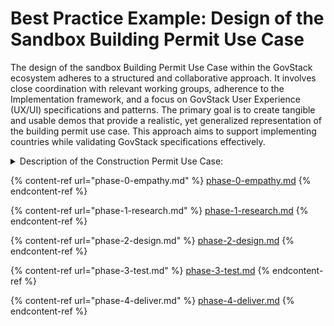 # Best Practice Example: Design of the Sandbox Building Permit Use Case

The design of the sandbox Building Permit Use Case within the GovStack ecosystem adheres to a structured and collaborative approach. It involves close coordination with relevant working groups, adherence to the Implementation framework, and a focus on GovStack User Experience (UX/UI) specifications and patterns. The primary goal is to create tangible and usable demos that provide a realistic, yet generalized representation of the building permit use case. This approach aims to support implementing countries while validating GovStack specifications effectively.

<details>

<summary>Description of the Construction Permit Use Case:</summary>

_The Construction Permit process is how local governments can decide whether to approve or decline construction permit applications by evaluating submitted building plans, and assessing their compliance with standard building codes and local regulations. A construction permit is an important requirement for countries to ensure buildings and structures are safe, with sound engineering, foundations and construction techniques._

_Municipalities and counties/towns have traditionally managed construction permits "over the counter" and through paper or PDF applications. This time-consuming, complex and error-prone tasks has raised issues in some countries - around the accountability and transparency, as well as inefficiencies in achieving timely construction permitting processes, and sustainable urban planning development. As a result, a number of governments in low-and-middle income countries are implementing an online construction permit service. A digital service with a hassle-free online procedure and user-friendly tools to achieve a more streamlined end-to-end approval process that ensures transparency, accountability, and time-bound services._

</details>

{% content-ref url="phase-0-empathy.md" %}
[phase-0-empathy.md](phase-0-empathy.md)
{% endcontent-ref %}

{% content-ref url="phase-1-research.md" %}
[phase-1-research.md](phase-1-research.md)
{% endcontent-ref %}

{% content-ref url="phase-2-design.md" %}
[phase-2-design.md](phase-2-design.md)
{% endcontent-ref %}

{% content-ref url="phase-3-test.md" %}
[phase-3-test.md](phase-3-test.md)
{% endcontent-ref %}

{% content-ref url="phase-4-deliver.md" %}
[phase-4-deliver.md](phase-4-deliver.md)
{% endcontent-ref %}

